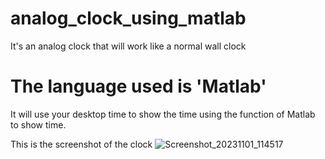 # analog_clock_using_matlab
It's an analog clock that will work like  a normal wall clock

# The language used is 'Matlab'
It will use your desktop time to show the time using the function of Matlab to show time.

This is the screenshot of the clock
![Screenshot_20231101_114517](https://github.com/9389lalit/analog_clock_using_matlab/assets/99964550/106e9aa9-fb0d-4429-9def-78b74f493c5f)
